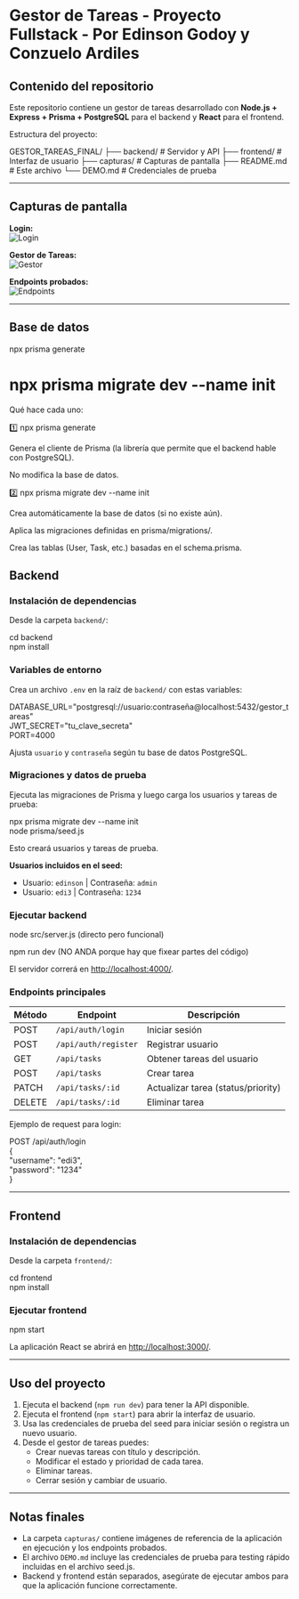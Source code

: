 # Gestor de Tareas - Proyecto Fullstack - Por Edinson Godoy y Conzuelo Ardiles

## Contenido del repositorio

Este repositorio contiene un gestor de tareas desarrollado con **Node.js + Express + Prisma + PostgreSQL** para el backend y **React** para el frontend.

Estructura del proyecto:

GESTOR_TAREAS_FINAL/
├── backend/      # Servidor y API
├── frontend/     # Interfaz de usuario
├── capturas/     # Capturas de pantalla
├── README.md     # Este archivo
└── DEMO.md       # Credenciales de prueba


---

## Capturas de pantalla

**Login:**  
![Login](capturas/login.png)

**Gestor de Tareas:**  
![Gestor](capturas/gestor.png)

**Endpoints probados:**  
![Endpoints](capturas/endpoints.png)

---
## Base de datos
npx prisma generate
# npx prisma migrate dev --name init

Qué hace cada uno:

1️⃣ npx prisma generate

Genera el cliente de Prisma (la librería que permite que el backend hable con PostgreSQL).

No modifica la base de datos.

2️⃣ npx prisma migrate dev --name init

Crea automáticamente la base de datos (si no existe aún).

Aplica las migraciones definidas en prisma/migrations/.

Crea las tablas (User, Task, etc.) basadas en el schema.prisma.

## Backend

### Instalación de dependencias

Desde la carpeta `backend/`:

cd backend  
npm install

### Variables de entorno

Crea un archivo `.env` en la raíz de `backend/` con estas variables:

DATABASE_URL="postgresql://usuario:contraseña@localhost:5432/gestor_tareas"  
JWT_SECRET="tu_clave_secreta"  
PORT=4000

Ajusta `usuario` y `contraseña` según tu base de datos PostgreSQL.

### Migraciones y datos de prueba

Ejecuta las migraciones de Prisma y luego carga los usuarios y tareas de prueba:

npx prisma migrate dev --name init  
node prisma/seed.js

Esto creará usuarios y tareas de prueba.

**Usuarios incluidos en el seed:**

- Usuario: `edinson` | Contraseña: `admin`  
- Usuario: `edi3` | Contraseña: `1234`

### Ejecutar backend
node src/server.js (directo pero funcional)

npm run dev (NO ANDA porque hay que fixear partes del código)

El servidor correrá en [http://localhost:4000/](http://localhost:4000/).

### Endpoints principales

| Método | Endpoint             | Descripción                        |
| ------ | ------------------- | ---------------------------------- |
| POST   | `/api/auth/login`    | Iniciar sesión                     |
| POST   | `/api/auth/register` | Registrar usuario                  |
| GET    | `/api/tasks`         | Obtener tareas del usuario         |
| POST   | `/api/tasks`         | Crear tarea                        |
| PATCH  | `/api/tasks/:id`     | Actualizar tarea (status/priority)|
| DELETE | `/api/tasks/:id`     | Eliminar tarea                     |

Ejemplo de request para login:

POST /api/auth/login  
{  
  "username": "edi3",  
  "password": "1234"  
}

---

## Frontend

### Instalación de dependencias

Desde la carpeta `frontend/`:

cd frontend  
npm install

### Ejecutar frontend

npm start

La aplicación React se abrirá en [http://localhost:3000/](http://localhost:3000/).

---

## Uso del proyecto

1. Ejecuta el backend (`npm run dev`) para tener la API disponible.  
2. Ejecuta el frontend (`npm start`) para abrir la interfaz de usuario.  
3. Usa las credenciales de prueba del seed para iniciar sesión o registra un nuevo usuario.  
4. Desde el gestor de tareas puedes:
   - Crear nuevas tareas con título y descripción.
   - Modificar el estado y prioridad de cada tarea.
   - Eliminar tareas.
   - Cerrar sesión y cambiar de usuario.

---

## Notas finales

- La carpeta `capturas/` contiene imágenes de referencia de la aplicación en ejecución y los endpoints probados.  
- El archivo `DEMO.md` incluye las credenciales de prueba para testing rápido incluidas en el archivo seed.js.  
- Backend y frontend están separados, asegúrate de ejecutar ambos para que la aplicación funcione correctamente.
